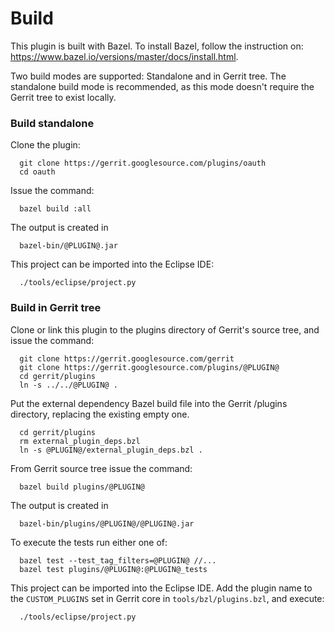 Build
=====

This plugin is built with Bazel. To install Bazel, follow
the instruction on: https://www.bazel.io/versions/master/docs/install.html.

Two build modes are supported: Standalone and in Gerrit tree.
The standalone build mode is recommended, as this mode doesn't
require the Gerrit tree to exist locally.

### Build standalone

Clone the plugin:

```
  git clone https://gerrit.googlesource.com/plugins/oauth
  cd oauth
```

Issue the command:

```
  bazel build :all
```

The output is created in

```
  bazel-bin/@PLUGIN@.jar
```

This project can be imported into the Eclipse IDE:

```
  ./tools/eclipse/project.py
```

### Build in Gerrit tree

Clone or link this plugin to the plugins directory of Gerrit's
source tree, and issue the command:

```
  git clone https://gerrit.googlesource.com/gerrit
  git clone https://gerrit.googlesource.com/plugins/@PLUGIN@
  cd gerrit/plugins
  ln -s ../../@PLUGIN@ .
```

Put the external dependency Bazel build file into the Gerrit /plugins
directory, replacing the existing empty one.

```
  cd gerrit/plugins
  rm external_plugin_deps.bzl
  ln -s @PLUGIN@/external_plugin_deps.bzl .
```

From Gerrit source tree issue the command:

```
  bazel build plugins/@PLUGIN@
```

The output is created in

```
  bazel-bin/plugins/@PLUGIN@/@PLUGIN@.jar
```

To execute the tests run either one of:

```
  bazel test --test_tag_filters=@PLUGIN@ //...
  bazel test plugins/@PLUGIN@:@PLUGIN@_tests
```

This project can be imported into the Eclipse IDE.
Add the plugin name to the `CUSTOM_PLUGINS` set in
Gerrit core in `tools/bzl/plugins.bzl`, and execute:

```
  ./tools/eclipse/project.py
```
